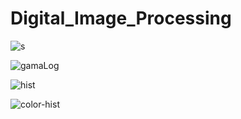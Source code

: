 # Digital_Image_Processing



![s](https://github.com/nupeldakandemir/Digital_Image_Processing/assets/120253252/947e1b1b-4edd-4795-bd42-0aee8c9e8bd5)


![gamaLog](https://github.com/nupeldakandemir/Digital_Image_Processing/assets/120253252/abf65c25-9a22-4d37-b0c6-1d6b08ada65a)



![hist](https://github.com/nupeldakandemir/Digital_Image_Processing/assets/120253252/5ed07bdf-a60c-491c-ad90-a034f5c9c179)


![color-hist](https://github.com/nupeldakandemir/Digital_Image_Processing/assets/120253252/35c26cd5-44b4-476b-98c6-bad9008df1d7)
